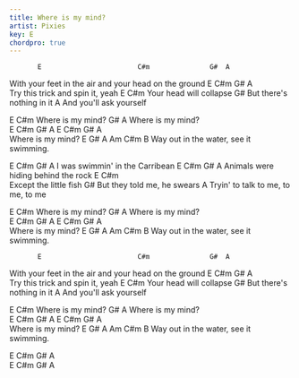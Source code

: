 ```yaml
---
title: Where is my mind?
artist: Pixies
key: E
chordpro: true
---
```

           E                        C#m               G#  A
 With your feet in the air and your head on the ground
E    C#m            G#       A         
 Try this trick and spin it, yeah
E                  C#m
 Your head will collapse
            G#
But there's nothing in it
           A
And you'll ask yourself

E            C#m
 Where is my mind?
G#           A
 Where is my mind?  
     E       C#m   G#  A    E  C#m  G#  A      
 Where is my mind?
 E   G#         A             Am        C#m   B
 Way out in the water, see it swimming.


E                        C#m    G#  A
I was swimmin' in the Carribean
E             C#m                  G#  A
   Animals were hiding behind the rock
E                    C#m                  
   Except the little fish
          G#
But they told me, he swears
           A
Tryin' to talk to me, to me, to me


E            C#m
 Where is my mind?
G#           A
 Where is my mind?  
     E       C#m   G#  A    E  C#m  G#  A      
 Where is my mind?
 E   G#         A             Am        C#m   B
 Way out in the water, see it swimming.

           E                        C#m               G#  A
 With your feet in the air and your head on the ground
E    C#m            G#       A         
 Try this trick and spin it, yeah
E                  C#m
 Your head will collapse
            G#
But there's nothing in it
           A
And you'll ask yourself


E            C#m
 Where is my mind?
G#           A
 Where is my mind?  
     E       C#m   G#  A    E  C#m  G#  A      
 Where is my mind?
 E   G#         A             Am        C#m   B
 Way out in the water, see it swimming.


E  C#m  G#  A   
E  C#m  G#  A   



